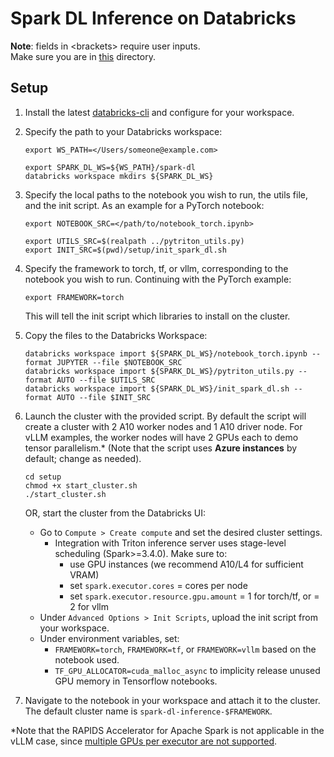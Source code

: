 # Spark DL Inference on Databricks

**Note**: fields in \<brackets\> require user inputs.  
Make sure you are in [this](./) directory.

## Setup

1. Install the latest [databricks-cli](https://docs.databricks.com/en/dev-tools/cli/tutorial.html) and configure for your workspace.

2. Specify the path to your Databricks workspace:
    ```shell
    export WS_PATH=</Users/someone@example.com>
    ```

    ```shell
    export SPARK_DL_WS=${WS_PATH}/spark-dl
    databricks workspace mkdirs ${SPARK_DL_WS}
    ```
3. Specify the local paths to the notebook you wish to run, the utils file, and the init script.
    As an example for a PyTorch notebook:
    ```shell
    export NOTEBOOK_SRC=</path/to/notebook_torch.ipynb>
    ```
    ```shell
    export UTILS_SRC=$(realpath ../pytriton_utils.py)
    export INIT_SRC=$(pwd)/setup/init_spark_dl.sh
    ```
4. Specify the framework to torch, tf, or vllm, corresponding to the notebook you wish to run. Continuing with the PyTorch example:
    ```shell
    export FRAMEWORK=torch
    ```
    This will tell the init script which libraries to install on the cluster.

5. Copy the files to the Databricks Workspace:
    ```shell
    databricks workspace import ${SPARK_DL_WS}/notebook_torch.ipynb --format JUPYTER --file $NOTEBOOK_SRC
    databricks workspace import ${SPARK_DL_WS}/pytriton_utils.py --format AUTO --file $UTILS_SRC
    databricks workspace import ${SPARK_DL_WS}/init_spark_dl.sh --format AUTO --file $INIT_SRC
    ```

6. Launch the cluster with the provided script. By default the script will create a cluster with 2 A10 worker nodes and 1 A10 driver node. For vLLM examples, the worker nodes will have 2 GPUs each to demo tensor parallelism.* (Note that the script uses **Azure instances** by default; change as needed).
    ```shell
    cd setup
    chmod +x start_cluster.sh
    ./start_cluster.sh
    ```
    OR, start the cluster from the Databricks UI:  

    - Go to `Compute > Create compute` and set the desired cluster settings.
        - Integration with Triton inference server uses stage-level scheduling (Spark>=3.4.0). Make sure to:
            - use GPU instances (we recommend A10/L4 for sufficient VRAM)
            - set `spark.executor.cores` = cores per node
            - set `spark.executor.resource.gpu.amount` = 1 for torch/tf, or = 2 for vllm
    - Under `Advanced Options > Init Scripts`, upload the init script from your workspace.
    - Under environment variables, set:
        - `FRAMEWORK=torch`, `FRAMEWORK=tf`, or `FRAMEWORK=vllm` based on the notebook used.
        - `TF_GPU_ALLOCATOR=cuda_malloc_async` to implicity release unused GPU memory in Tensorflow notebooks.

    

7. Navigate to the notebook in your workspace and attach it to the cluster. The default cluster name is `spark-dl-inference-$FRAMEWORK`.  

*Note that the RAPIDS Accelerator for Apache Spark is not applicable in the vLLM case, since [multiple GPUs per executor are not supported](https://docs.nvidia.com/spark-rapids/user-guide/latest/faq.html#why-are-multiple-gpus-per-executor-not-supported).